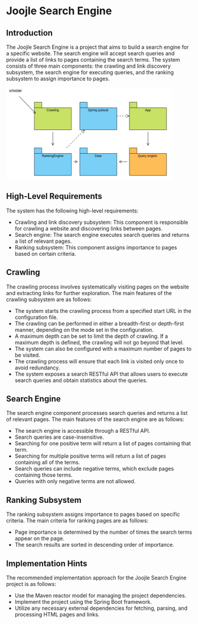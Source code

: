 # Joojle Search Engine

## Introduction

The Joojle Search Engine is a project that aims to build a search engine for a specific website. The search engine will
accept search queries and provide a list of links to pages containing the search terms. The system consists of three
main components: the crawling and link discovery subsystem, the search engine for executing queries, and the ranking
subsystem to assign importance to pages.

[//]: # (![umlPic.jpg]&#40;doc%2FumlPic.jpg&#41;)
<img src="doc/umlPic.jpg" alt="UML Picture" width="450" height="250">


## High-Level Requirements

The system has the following high-level requirements:

- Crawling and link discovery subsystem: This component is responsible for crawling a website and discovering links
  between pages.
- Search engine: The search engine executes search queries and returns a list of relevant pages.
- Ranking subsystem: This component assigns importance to pages based on certain criteria.

## Crawling

The crawling process involves systematically visiting pages on the website and extracting links for further exploration.
The main features of the crawling subsystem are as follows:

- The system starts the crawling process from a specified start URL in the configuration file.
- The crawling can be performed in either a breadth-first or depth-first manner, depending on the mode set in the
  configuration.
- A maximum depth can be set to limit the depth of crawling. If a maximum depth is defined, the crawling will not go
  beyond that level.
- The system can also be configured with a maximum number of pages to be visited.
- The crawling process will ensure that each link is visited only once to avoid redundancy.
- The system exposes a search RESTful API that allows users to execute search queries and obtain statistics about the
  queries.

## Search Engine

The search engine component processes search queries and returns a list of relevant pages. The main features of the
search engine are as follows:

- The search engine is accessible through a RESTful API.
- Search queries are case-insensitive.
- Searching for one positive term will return a list of pages containing that term.
- Searching for multiple positive terms will return a list of pages containing all of the terms.
- Search queries can include negative terms, which exclude pages containing those terms.
- Queries with only negative terms are not allowed.

## Ranking Subsystem

The ranking subsystem assigns importance to pages based on specific criteria. The main criteria for ranking pages are as
follows:

- Page importance is determined by the number of times the search terms appear on the page.
- The search results are sorted in descending order of importance.

## Implementation Hints

The recommended implementation approach for the Joojle Search Engine project is as follows:

- Use the Maven reactor model for managing the project dependencies.
- Implement the project using the Spring Boot framework.
- Utilize any necessary external dependencies for fetching, parsing, and processing HTML pages and links.
